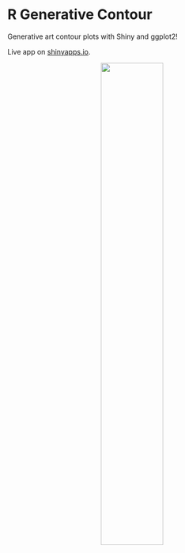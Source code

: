 # R Generative Contour

Generative art contour plots with Shiny and ggplot2!

Live app on [shinyapps.io](https://spannbaueradam.shinyapps.io/r_generative_contour/).

<p align='center'>
 <img src='demo.gif' width=50%>
</p>
